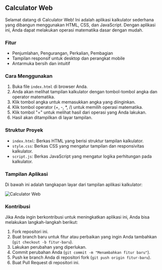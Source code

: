 ## Calculator Web 

Selamat datang di Calculator Web! Ini adalah aplikasi kalkulator sederhana yang dibangun menggunakan HTML, CSS, dan JavaScript. Dengan aplikasi ini, Anda dapat melakukan operasi matematika dasar dengan mudah.

### Fitur

- Penjumlahan, Pengurangan, Perkalian, Pembagian
- Tampilan responsif untuk desktop dan perangkat mobile
- Antarmuka bersih dan intuitif

### Cara Menggunakan

1. Buka file `index.html` di browser Anda.
2. Anda akan melihat tampilan kalkulator dengan tombol-tombol angka dan operator matematika.
3. Klik tombol angka untuk memasukkan angka yang diinginkan.
4. Klik tombol operator (+, -, *, /) untuk memilih operasi matematika.
5. Klik tombol "=" untuk melihat hasil dari operasi yang Anda lakukan.
6. Hasil akan ditampilkan di layar tampilan.

### Struktur Proyek

- `index.html`: Berkas HTML yang berisi struktur tampilan kalkulator.
- `style.css`: Berkas CSS yang mengatur tampilan dan responsivitas kalkulator.
- `script.js`: Berkas JavaScript yang mengatur logika perhitungan pada kalkulator.

### Tampilan Aplikasi

Di bawah ini adalah tangkapan layar dari tampilan aplikasi kalkulator:

![Calculator Web](https://example.com/calculator-screenshot.png) <!-- Ganti URL dengan URL gambar tampilan aplikasi Anda -->

### Kontribusi

Jika Anda ingin berkontribusi untuk meningkatkan aplikasi ini, Anda bisa melakukan langkah-langkah berikut:

1. Fork repositori ini.
2. Buat branch baru untuk fitur atau perbaikan yang ingin Anda tambahkan (`git checkout -b fitur-baru`).
3. Lakukan perubahan yang diperlukan.
4. Commit perubahan Anda (`git commit -m "Menambahkan fitur baru"`).
5. Push ke branch Anda di repositori fork (`git push origin fitur-baru`).
6. Buat Pull Request di repositori ini.
